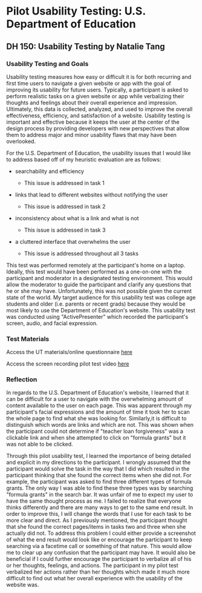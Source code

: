 # Pilot Usability Testing: U.S. Department of Education
## DH 150: Usability Testing by Natalie Tang

### Usability Testing and Goals
Usability testing measures how easy or difficult it is for both recurring and first time users to navigate a given website or app with the goal of improving its usability for future users. Typically, a participant is asked to perform realistic tasks on a given website or app while verbalizing their thoughts and feelings about their overall experience and impression. Ultimately, this data is collected, analyzed, and used to improve the overall effectiveness, efficiency, and satisfaction of a website. Usability testing is important and effective because it keeps the user at the center of the design process by providing developers with new perspectives that allow them to address major and minor usability flaws that may have been overlooked. 

For the U.S. Department of Education, the usability issues that I would like to address based off of my heuristic evaluation are as follows: 

- searchability and efficiency 
  - This issue is addressed in task 1
 
- links that lead to different websites without notifying the user 
  - This issue is addressed in task 2 
  
- inconsistency about what is a link and what is not
  - This issue is addressed in task 3
  
- a cluttered interface that overwhelms the user
  - This issue is addressed throughout all 3 tasks

This test was performed remotely at the participant's home on a laptop. Ideally, this test would have been performed as a one-on-one with the participant and moderator in a designated testing environment. This would allow the moderator to guide the participant and clarify any questions that he or she may have. Unfortunately, this was not possible given the current state of the world. My target audience for this usability test was college age students and older (i.e. parents or recent grads) because they would be most likely to use the Department of Education's website. This usability test was conducted using "ActivePresenter" which recorded the participant's screen, audio, and facial expression.

### Test Materials
Access the UT materials/online questionnaire [here](https://forms.gle/1gm1NykDwYdXL6zp9)

Access the screen recording pilot test video [here](https://drive.google.com/file/d/1MeKXI4Fcw5CRDbCat_3Z5eFtkX026fdh/view?usp=sharing)

### Reflection
In regards to the U.S. Department of Education's website, I learned that it can be difficult for a user to navigate with the overwhelming amount of content available to the user on each page. This was apparent through my participant's facial expressions and the amount of time it took her to scan the whole page to find what she was looking for. Similarly,it is difficult to distinguish which words are links and which are not. This was shown when the participant could not determine if "teacher loan forgiveness" was a clickable link and when she attempted to click on "formula grants" but it was not able to be clicked. 

Through this pilot usability test, I learned the importance of being detailed and explicit in my directions to the participant. I wrongly assumed that the participant would solve the task in the way that I did which resulted in the participant thinking that she found the correct items when she did not. For example, the participant was asked to find three different types of formula grants. The only way I was able to find these three types was by searching "formula grants" in the search bar. It was unfair of me to expect my user to have the same thought process as me. I failed to realize that everyone thinks differently and there are many ways to get to the same end result. In order to improve this, I will change the words that I use for each task to be more clear and direct. As I previously mentioned, the participant thought that she found the correct pages/items in tasks two and three when she actually did not. To address this problem I could either provide a screenshot of what the end result would look like or encourage the participant to keep searching via a facetime call or something of that nature. This would allow me to clear up any confusion that the participant may have. It would also be beneficial if I could further encourage the participant to verbalize all of his or her thoughts, feelings, and actions. The participant in my pilot test verbalized her actions rather than her thoughts which made it much more difficult to find out what her overall experience with the usability of the website was. 
